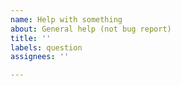 ```yaml
---
name: Help with something
about: General help (not bug report)
title: ''
labels: question
assignees: ''

---
```



